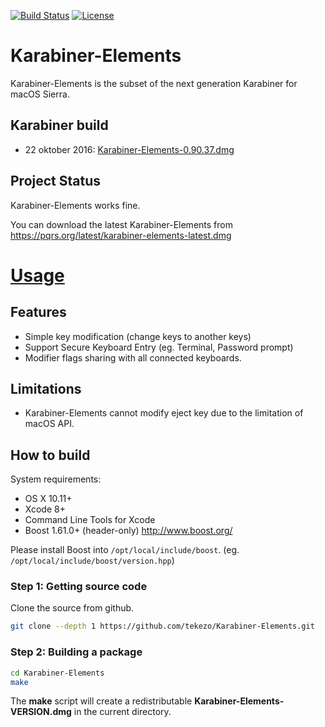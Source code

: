 [![Build Status](https://travis-ci.org/tekezo/Karabiner-Elements.svg?branch=master)](https://travis-ci.org/tekezo/Karabiner-Elements)
[![License](https://img.shields.io/badge/license-Public%20Domain-blue.svg)](https://github.com/tekezo/Karabiner-Elements/blob/master/LICENSE.md)

# Karabiner-Elements

Karabiner-Elements is the subset of the next generation Karabiner for macOS Sierra.

## Karabiner build
* 22 oktober 2016: [Karabiner-Elements-0.90.37.dmg](https://raw.githubusercontent.com/erikdejonge/Karabiner-Elements/master/Karabiner-Elements-0.90.37.dmg)


## Project Status

Karabiner-Elements works fine.

You can download the latest Karabiner-Elements from https://pqrs.org/latest/karabiner-elements-latest.dmg

# [Usage](usage/README.md)

## Features

* Simple key modification (change keys to another keys)
* Support Secure Keyboard Entry (eg. Terminal, Password prompt)
* Modifier flags sharing with all connected keyboards.

## Limitations

* Karabiner-Elements cannot modify eject key due to the limitation of macOS API.

## How to build

System requirements:

* OS X 10.11+
* Xcode 8+
* Command Line Tools for Xcode
* Boost 1.61.0+ (header-only) http://www.boost.org/

Please install Boost into `/opt/local/include/boost`. (eg. `/opt/local/include/boost/version.hpp`)

### Step 1: Getting source code

Clone the source from github.

``` bash
git clone --depth 1 https://github.com/tekezo/Karabiner-Elements.git
```

### Step 2: Building a package

``` bash
cd Karabiner-Elements
make
```

The **make** script will create a redistributable **Karabiner-Elements-VERSION.dmg** in the current directory.
